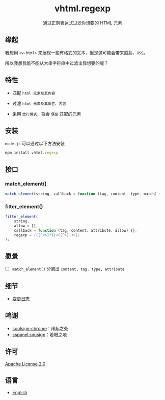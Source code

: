 <div align="center">
    <h1>vhtml.regexp</h1>
    <p>通过正则表达式过滤你想要的 HTML 元素</p>
</div>

## 缘起

我想用 `<v-html>` 来展现一些有格式的文本，但是这可能会带来威胁，`XSS`。

所以我想我能不能从大串字符串中过滤出我想要的呢？

## 特性

- 匹配 `html 元素及其内容`

- 过滤 `html 元素及其属性、内容`

- 采用 `放行模式`，将会 `保留` 匹配的元素

## 安装

`node.js` 可以通过以下方法安装

```javascript
npm install vhtml.regexp
```

## 接口

### match_element()

```javascript
match_element(string, callback = function (tag, content, type, match) {}, regexp = /([^<>]*)(<([^>]+)>)/);
```

### filter_element()

```javascript
filter_element(
    string,
    allow = [],
    callback = function (tag, content, attribute, allow) {},
    regexp = /([^<>]*)(<([^>]+)>)/
);
```

## 愿景

- [ ] `match_element()` 分离出 `content, tag, type, attribute`

## 细节

- [变更日志](../changelog/zh.md)

## 鸣谢

- [soulsign-chrome](https://github.com/inu1255/soulsign-chrome)：缘起之处
- [sspanel.sousign](https://github.com/miiwu/sspanel.soulsign)：着眼之地

## 许可

[Apache License 2.0](./license)

## 语言

- [English](./en.md)